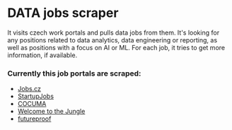 # DATA jobs scraper

It visits czech work portals and pulls data jobs from them.
It's looking for any positions related to data analytics, data engineering or reporting, as well as positions with a focus on AI or ML.
For each job, it tries to get more information, if available.

### Currently this job portals are scraped:
- [Jobs.cz](https://www.jobs.cz/)
- [StartupJobs](https://www.startupjobs.cz/)
- [COCUMA](https://www.cocuma.cz/)
- [Welcome to the Jungle](https://www.welcometothejungle.com/cs)
- [futureproof](https://fproof.eu/)
